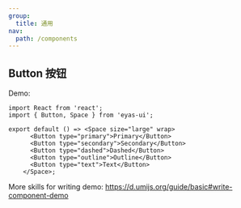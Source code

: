 ```yaml
---
group: 
  title: 通用
nav:
  path: /components
---
```


## Button 按钮

Demo:

```tsx
import React from 'react';
import { Button, Space } from 'eyas-ui';

export default () => <Space size="large" wrap>
      <Button type="primary">Primary</Button>
      <Button type="secondary">Secondary</Button>
      <Button type="dashed">Dashed</Button>
      <Button type="outline">Outline</Button>
      <Button type="text">Text</Button>
    </Space>;
```

<!-- <API /> -->

More skills for writing demo: https://d.umijs.org/guide/basic#write-component-demo
